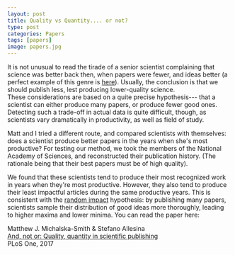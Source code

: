 ```yaml
---
layout: post
title: Quality vs Quantity.... or not?
type: post
categories: Papers
tags: [papers]
image: papers.jpg
---
```


It is not unusual to read the tirade of a senior scientist complaining that science was better back then, when papers were fewer, and ideas better (a perfect example of this genre is <a href="http://www.nature.com/news/the-pressure-to-publish-pushes-down-quality-1.19887">here</a>). Usually, the conclusion is that we should publish less, lest producing lower-quality science.<br>
These considerations are based on a quite precise hypothesis---
that a scientist can either produce many papers, or produce fewer good ones. Detecting such a trade-off in actual data is quite difficult, though, as scientists vary dramatically in productivity, as well as field of study.

Matt and I tried a different route, and compared scientists with themselves: does a scientist produce better papers in the years when she's most productive? For testing our method, we took the members of the National Academy of Sciences, and reconstructed their publication history. (The rationale being that their best papers must be of high quality).

We found that these scientists tend to produce their most recognized work in years when they're most productive. However, they also tend to produce their least impactful articles during the same productive years. This is consistent with the [random impact](http://science.sciencemag.org/content/354/6312/aaf5239.full) hypothesis: by publishing many papers, scientists sample their distribution of good ideas more thoroughly, leading to higher maxima and lower minima.
You can read the paper here:

Matthew J. Michalska-Smith & Stefano Allesina<br>
[And, not or: Quality, quantity in scientific publishing](http://journals.plos.org/plosone/article?id=10.1371/journal.pone.0178074)<br>
PLoS One, 2017



